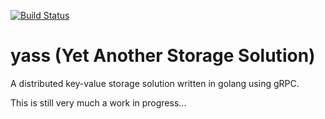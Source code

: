[![Build Status](https://travis-ci.org/michael-diggin/yass.svg?branch=master)](https://travis-ci.org/michael-diggin/yass)

# yass (Yet Another Storage Solution)
A distributed key-value storage solution written in golang using gRPC.

This is still very much a work in progress...

